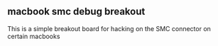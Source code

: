 ## macbook smc debug breakout
This is a simple breakout board for hacking on the SMC connector on certain macbooks
